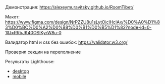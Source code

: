 Демонстрация: https://alexeymuravitsky.github.io/RoomTibet/

Макет: https://www.figma.com/design/NrPZZU8u1sLytOicIHcIAx/%D0%A0%D1%83%D0%BC%D0%A2%D0%B8%D0%B1%D0%B5%D1%82?node-id=0-1&t=RRbJK40OSIKyrW8u-0

Валидатор html и css без ошибок: https://validator.w3.org/

Проверил секции на переполнение

Результаты Lighthouse:

- [desktop](./img/lighthouse-desktop.webp)
- [mobile](./img/lighthouse-mobile.webp)
